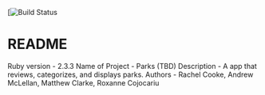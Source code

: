 [![Build Status](https://codeship.com/projects/3da243b0-70ca-0136-7795-5a75f084537c/status?branch=master)

# README


Ruby version - 2.3.3
Name of Project - Parks (TBD)
Description - A app that reviews, categorizes, and displays parks.
Authors - Rachel Cooke, Andrew McLellan, Matthew Clarke, Roxanne Cojocariu
